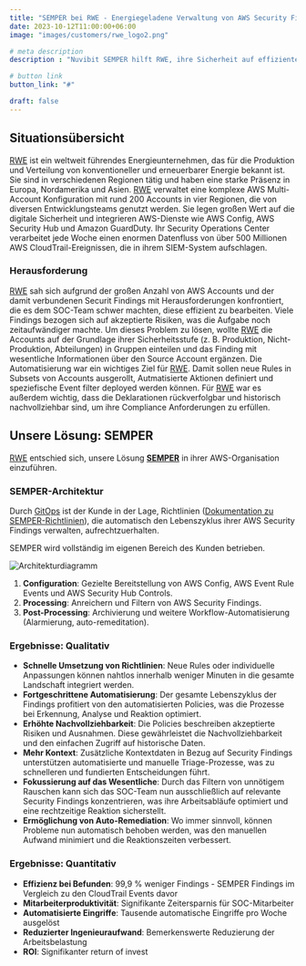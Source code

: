 ```yaml
---
title: "SEMPER bei RWE - Energiegeladene Verwaltung von AWS Security Findings"
date: 2023-10-12T11:00:00+06:00
image: "images/customers/rwe_logo2.png"

# meta description
description : "Nuvibit SEMPER hilft RWE, ihre Sicherheit auf effiziente Weise zu verwalten."

# button link
button_link: "#"

draft: false
---
```


## Situationsübersicht

[RWE](https://https://www.rwe.com//) ist ein weltweit führendes Energieunternehmen, das für die Produktion und Verteilung von konventioneller und erneuerbarer Energie bekannt ist. Sie sind in verschiedenen Regionen tätig und haben eine starke Präsenz in Europa, Nordamerika und Asien. [RWE](https://https://www.rwe.com//) verwaltet eine komplexe AWS Multi-Account Konfiguration mit rund 200 Accounts in vier Regionen, die von diversen Entwicklungsteams genutzt werden. Sie legen großen Wert auf die digitale Sicherheit und integrieren AWS-Dienste wie AWS Config, AWS Security Hub und Amazon GuardDuty. Ihr Security Operations Center verarbeitet jede Woche einen enormen Datenfluss von über 500 Millionen AWS CloudTrail-Ereignissen, die in ihrem SIEM-System aufschlagen.

### Herausforderung

[RWE](https://https://www.rwe.com//) sah sich aufgrund der großen Anzahl von AWS Accounts und der damit verbundenen Securit Findings mit Herausforderungen konfrontiert, die es dem SOC-Team schwer machten, diese effizient zu bearbeiten. Viele Findings bezogen sich auf akzeptierte Risiken, was die Aufgabe noch zeitaufwändiger machte. Um dieses Problem zu lösen, wollte [RWE](https://https://www.rwe.com//) die Accounts auf der Grundlage ihrer Sicherheitsstufe (z. B. Produktion, Nicht-Produktion, Abteilungen) in Gruppen einteilen und das Finding mit wesentliche Informationen über den Source Account ergänzen. Die Automatisierung war ein wichtiges Ziel für [RWE](https://https://www.rwe.com//). Damit sollen neue Rules in Subsets von Accounts ausgerollt, Autmatisierte Aktionen definiert und speziefische Event filter deployed werden können. Für [RWE](https://https://www.rwe.com//) war es außerdem wichtig, dass die Deklarationen rückverfolgbar und historisch nachvollziehbar sind, um ihre Compliance Anforderungen zu erfüllen.

## Unsere Lösung: SEMPER

[RWE](https://https://www.rwe.com//) entschied sich, unsere Lösung **[SEMPER](/solutions/semper 'Produktseite!')** in ihrer AWS-Organisation einzuführen.

### SEMPER-Architektur

Durch [GitOps](faq/#gitops 'Was ist GitOps?') ist der Kunde in der Lage, Richtlinien ([Dokumentation zu SEMPER-Richtlinien](https://github.com/nuvibit/semper-policy-repo-sample/wiki/10-SEMPER-Policies)), die automatisch den Lebenszyklus ihrer AWS Security Findings verwalten, aufrechtzuerhalten.

SEMPER wird vollständig im eigenen Bereich des Kunden betrieben.

![Architekturdiagramm](images/solutions/SEMPER-Flow.png)

1. **Configuration**: Gezielte Bereitstellung von AWS Config, AWS Event Rule Events und AWS Security Hub Controls.
2. **Processing**: Anreichern und Filtern von AWS Security Findings.
3. **Post-Processing**: Archivierung und weitere Workflow-Automatisierung (Alarmierung, auto-remeditation).

### Ergebnisse: Qualitativ

- **Schnelle Umsetzung von Richtlinien**: Neue Rules oder individuelle Anpassungen können nahtlos innerhalb weniger Minuten in die gesamte Landschaft integriert werden.
- **Fortgeschrittene Automatisierung**: Der gesamte Lebenszyklus der Findings profitiert von den automatisierten Policies, was die Prozesse bei Erkennung, Analyse und Reaktion optimiert.
- **Erhöhte Nachvollziehbarkeit**: Die Policies beschreiben akzeptierte Risiken und Ausnahmen. Diese gewährleistet die Nachvollziehbarkeit und den einfachen Zugriff auf historische Daten.
- **Mehr Kontext**: Zusätzliche Kontextdaten in Bezug auf Security Findings unterstützen automatisierte und manuelle Triage-Prozesse, was zu schnelleren und fundierten Entscheidungen führt.
- **Fokussierung auf das Wesentliche**: Durch das Filtern von unnötigem Rauschen kann sich das SOC-Team nun ausschließlich auf relevante Security Findings konzentrieren, was ihre Arbeitsabläufe optimiert und eine rechtzeitige Reaktion sicherstellt.
- **Ermöglichung von Auto-Remediation**: Wo immer sinnvoll, können Probleme nun automatisch behoben werden, was den manuellen Aufwand minimiert und die Reaktionszeiten verbessert.

### Ergebnisse: Quantitativ

- **Effizienz bei Befunden**: 99,9 % weniger Findings - SEMPER Findings im Vergleich zu den CloudTrail Events davor
- **Mitarbeiterproduktivität**: Signifikante Zeitersparnis für SOC-Mitarbeiter
- **Automatisierte Eingriffe**: Tausende automatische Eingriffe pro Woche ausgelöst
- **Reduzierter Ingenieuraufwand**: Bemerkenswerte Reduzierung der Arbeitsbelastung
- **ROI**: Signifikanter return of invest
